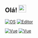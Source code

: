 ## Olá! <img src="https://media.giphy.com/media/hvRJCLFzcasrR4ia7z/giphy.gif" width="25px"> 

[![OS](https://img.shields.io/badge/OS-Linux-informational?style=flat-square&logo=linux&logoColor=white)](https://en.wikipedia.org/wiki/Linux)
[![Editor](https://img.shields.io/badge/Editor-VSCode-blue?style=flat-square&logo=visual-studio-code&logoColor=white)](https://code.visualstudio.com/)

[![Vue](https://img.shields.io/badge/JavaScript_framework-Vue-success?style=flat-square&logo=vue.js&logoColor=white)](https://vuejs.org/)
[![Vue](https://img.shields.io/badge/JavaScript_framework-Vue-success?style=flat-square&logo=vue.js&logoColor=white)](https://vuejs.org/)

<!--
**henriques4nti4go/henriques4nti4go** is a ✨ _special_ ✨ repository because its `README.md` (this file) appears on your GitHub profile.

Here are some ideas to get you started:

- 🔭 I’m currently working on ...
- 🌱 I’m currently learning ...
- 👯 I’m looking to collaborate on ...
- 🤔 I’m looking for help with ...
- 💬 Ask me about ...
- 📫 How to reach me: ...
- 😄 Pronouns: ...
- ⚡ Fun fact: ...
-->
